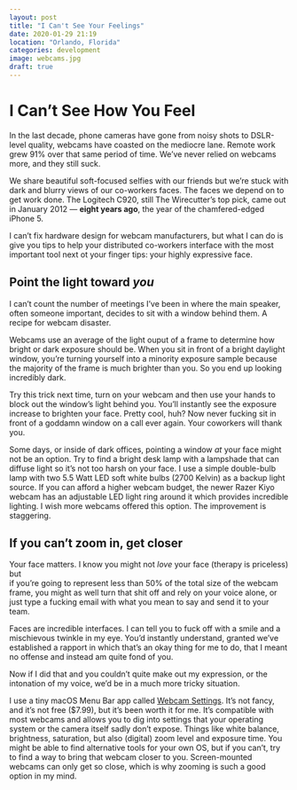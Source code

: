 ```yaml
---
layout: post
title: "I Can't See Your Feelings"
date: 2020-01-29 21:19
location: "Orlando, Florida"
categories: development
image: webcams.jpg
draft: true
---
```


# I Can’t See How You Feel

In the last decade, phone cameras have gone from noisy shots to DSLR-level quality, 
webcams have coasted on the mediocre lane. Remote work grew 91% over that same period 
of time. We’ve never relied on webcams more, and they still suck.

We share beautiful soft-focused selfies with our friends but we’re stuck with dark and 
blurry views of our co-workers faces. The faces we depend on to get work done. The 
Logitech C920, still The Wirecutter’s top pick, came out in January 2012 — **eight years ago**, 
the year of the chamfered-edged iPhone 5. 

I can’t fix hardware design for webcam manufacturers, but what I can do is give you tips 
to help your distributed co-workers interface with the most important tool next ot your 
finger tips: your highly expressive face.

## Point the light toward *you*

I can’t count the number of meetings I’ve been in where the main speaker, often someone 
important, decides to sit with a window behind them. A recipe for webcam disaster. 

Webcams use an average of the light ouput of a frame to determine how bright or dark 
exposure should be. When you sit in front of a bright daylight window, you’re turning 
yourself into a minority exposure sample because the majority of the frame is much brighter 
than you. So you end up looking incredibly dark.

Try this trick next time, turn on your webcam and then use your hands to block out the 
window’s light behind you. You’ll instantly see the exposure increase to brighten your face. 
Pretty cool, huh? Now never fucking sit in front of a goddamn window on a call ever again. 
Your coworkers will thank you.

Some days, or inside of dark offices, pointing a window *at* your face might not be an 
option. Try to find a bright desk lamp with a lampshade that can diffuse light so it’s 
not too harsh on your face. I use a simple double-bulb lamp with two 5.5 Watt LED soft 
white bulbs (2700 Kelvin) as a backup light source. If you can afford a higher webcam 
budget, the newer Razer Kiyo webcam has an adjustable LED light ring around it which 
provides incredible lighting. I wish more webcams offered this option. The improvement 
is staggering.  

## If you can’t zoom in, get closer

Your face matters. I know you might not *love* your face (therapy is priceless) but  
if you’re going to represent less than 50% of the total size of the webcam frame, 
you might as well turn that shit off and rely on your voice alone, or just type a 
fucking email with what you mean to say and send it to your team. 

Faces are incredible interfaces. I can tell you to fuck off with a smile and a mischievous 
twinkle in my eye. You’d instantly understand, granted we’ve established a rapport in 
which that’s an okay thing for me to do, that I meant no offense and instead am quite 
fond of you.

Now if I did that and you couldn’t quite make out my expression, or the intonation of my 
voice, we’d be in a much more tricky situation. 

I use a tiny macOS Menu Bar app called [Webcam Settings][1]. It’s not fancy, and it’s 
not free ($7.99), but it’s been worth it for me. It’s compatible with most webcams and 
allows you to dig into settings that your operating system or the camera itself sadly 
don’t expose. Things like white balance, brightness, saturation, but also (digital) zoom 
level and exposure time. You might be able to find alternative tools for your own OS, 
but if you can’t, try to find a way to bring that webcam closer to you. Screen-mounted 
webcams can only get so close, which is why zooming is such a good option in my mind.  

[1]: https://apps.apple.com/us/app/webcam-settings/id533696630?mt=12
